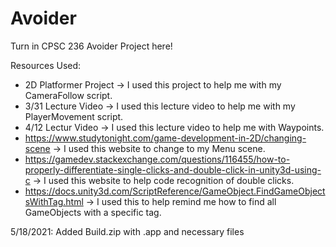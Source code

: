 # Avoider
Turn in CPSC 236 Avoider Project here!

Resources Used:
- 2D Platformer Project -> I used this project to help me with my CameraFollow script.
- 3/31 Lecture Video -> I used this lecture video to help me with my PlayerMovement script.
- 4/12 Lectur Video -> I used this lecture video to help me with Waypoints.
- https://www.studytonight.com/game-development-in-2D/changing-scene -> I used this website to change to my Menu scene.
- https://gamedev.stackexchange.com/questions/116455/how-to-properly-differentiate-single-clicks-and-double-click-in-unity3d-using-c -> I used this website to help code recognition of double clicks.
- https://docs.unity3d.com/ScriptReference/GameObject.FindGameObjectsWithTag.html -> I used this to help remind me how to find all GameObjects with a specific tag.

5/18/2021: Added Build.zip with .app and necessary files
